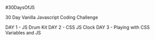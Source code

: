#30DaysOfJS

30 Day Vanilla Javascript Coding Challenge

DAY 1 - JS Drum Kit
DAY 2 - CSS JS Clock
DAY 3 - Playing with CSS Variables and JS